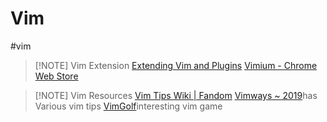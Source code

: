 # Vim 
#vim

> [!NOTE] Vim Extension
> [Extending Vim and Plugins](files/slides/6.null/missing%20semester%20en.pdf#page=26&selection=73,0,73,13)
> [Vimium - Chrome Web Store ](https://chromewebstore.google.com/detail/vimium/dbepggeogbaibhgnhhndojpepiihcmeb?hl=en)

> [!NOTE] Vim Resources
> [Vim Tips Wiki | Fandom](https://vim.fandom.com/wiki/Vim_Tips_Wiki)
> [Vimways ~ 2019](https://vimways.org/2019/)has Various vim tips
> [VimGolf](https://www.vimgolf.com/)interesting vim game